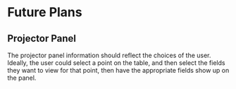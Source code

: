 # Future Plans

## Projector Panel

The projector panel information should reflect the choices of the user. Ideally, the user could select a point on the table, and then select the fields they want to view for that point, then have the appropriate fields show up on the panel.
